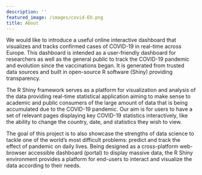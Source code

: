 ```yaml
---
description: ''
featured_image: /images/covid-EU.png
title: About
---
```



We would like to introduce a useful online interactive dashboard that visualizes and tracks confirmed cases of COVID-19 in real-time across Europe. This dashboard is intended as a user-friendly dashboard for researchers as well as the general public to track the COVID-19 pandemic and evolution since the vaccinations began. It is generated from trusted data sources and built in open-source R software (Shiny) providing transparency. 

The R Shiny framework serves as a platform for visualization and analysis of the data providing real-time statistical application aiming to make sense to academic and public consumers of the large amount of data that is being accumulated due to the COVID-19 pandemic. Our aim is for users to have a set of relevant pages displaying key COVID-19 statistics interactively, like the ability to change the country, date, and statistics they wish to view. 

The goal of this project is to also showcase the strengths of data science to tackle one of the world’s most difficult problems: predict and track the effect of pandemic on daily lives. Being designed as a cross-platform web-browser accessible dashboard (portal) to display massive data, the R Shiny environment provides a platform for end-users to interact and visualize the data according to their needs. 
